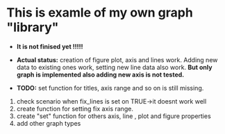 This is examle of my own graph "library"
==========

* __It is not finised yet !!!!!__

* __Actual status:__ creation of figure plot, axis and lines work. Adding new data
                 to existing ones work, setting new line data also work. __But only
                 graph is implemented also adding new axis is not tested.__

* __TODO:__ set function for titles, axis range and so on is still missing.
1. check scenario when fix_lines is set on TRUE->it doesnt work well
2. create function for setting fix axis range.
3. create "set" function for others axis, line , plot and figure properties
4. add other graph types

